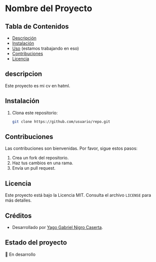 # Nombre del Proyecto


## Tabla de Contenidos
- [Descripción](#descripción)
- [Instalación](#instalación)
- [Uso](#uso) (estamos trabajando en eso)
- [Contribuciones](#contribuciones)
- [Licencia](#licencia)

## descripcion
Este proyecto es mi cv en hatml.

## Instalación
1. Clona este repositorio:
   ```bash
   git clone https://github.com/usuario/repo.git

## Contribuciones
Las contribuciones son bienvenidas. Por favor, sigue estos pasos:
1. Crea un fork del repositorio.
2. Haz tus cambios en una rama.
3. Envía un pull request.

## Licencia
Este proyecto está bajo la Licencia MIT. Consulta el archivo `LICENSE` para más detalles.

## Créditos
- Desarrollado por [Yago Gabriel Nigro Caserta](https://github.com/tu-usuario).

## Estado del proyecto
🚧 En desarrollo

